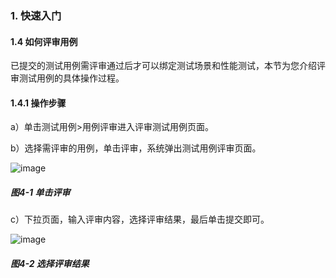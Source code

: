 ### 1. 快速入门

#### 1.4 如何评审用例

已提交的测试用例需评审通过后才可以绑定测试场景和性能测试，本节为您介绍评审测试用例的具体操作过程。

#### 1.4.1 操作步骤

a）单击测试用例>用例评审进入评审测试用例页面。

b）选择需评审的用例，单击评审，系统弹出测试用例评审页面。

![image](https://user-images.githubusercontent.com/79617492/231421084-7c3d7d21-1e07-4f6c-bd58-2399b865f950.png)

##### 图4-1 单击评审

c）下拉页面，输入评审内容，选择评审结果，最后单击提交即可。

![image](https://user-images.githubusercontent.com/79617492/231421113-69994749-ff77-47b1-a06e-faa6f40e927b.png)

##### 图4-2 选择评审结果
